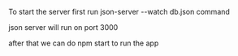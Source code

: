 To start the server first run json-server --watch db.json command

json server will run on port 3000

after that we can do npm start to run the app
